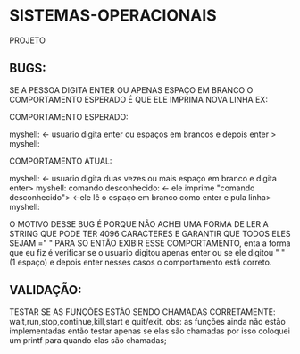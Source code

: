 # SISTEMAS-OPERACIONAIS
PROJETO



## BUGS:  

SE A PESSOA DIGITA ENTER OU APENAS ESPAÇO EM BRANCO O COMPORTAMENTO ESPERADO É QUE ELE IMPRIMA NOVA LINHA EX:

COMPORTAMENTO ESPERADO:

myshell: <- usuario digita enter ou espaços em brancos e depois enter >
myshell: 

COMPORTAMENTO ATUAL:

myshell:   <- usuario digita duas vezes ou mais espaço em branco e digita enter>
myshell: comando desconhecido:   <- ele imprime "comando desconhecido">
            <-ele lê o espaço em branco como enter e pula linha>
myshell:


O MOTIVO DESSE BUG É PORQUE NÃO ACHEI UMA FORMA DE LER A STRING QUE PODE TER 4096 CARACTERES E GARANTIR QUE TODOS ELES SEJAM =" " PARA SO ENTÃO EXIBIR ESSE COMPORTAMENTO, enta a forma que eu fiz
é verificar se o usuario digitou apenas enter ou se ele digitou " "(1 espaço) e depois enter nesses casos o comportamento está correto.

## VALIDAÇÃO:  

TESTAR SE AS FUNÇÕES ESTÃO SENDO CHAMADAS CORRETAMENTE: wait,run,stop,continue,kill,start e quit/exit, obs: as funções ainda não estão implementadas então testar apenas se elas são chamadas
por isso coloquei um printf para quando elas são chamadas;
